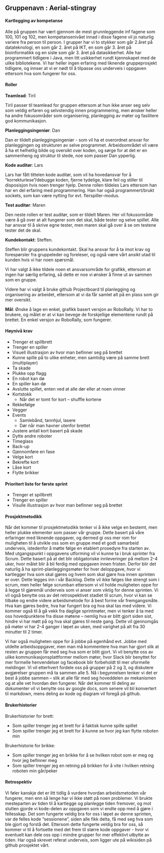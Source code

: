 ## Gruppenavn : Aerial-stingray

#### Kartlegging av kompetanse

Alle på gruppen har vært gjennom de mest grunnleggende inf fagene som 100, 101 og 102, men kompetansenivået innad i disse fagene vil jo naturlig variere fra person til person. I grupper har vi to stykker som går 2.året på datateknologi, en som går 2. året på IKT, en som går 3. året på bioinformatikk og en siste som går 3. året på datasikkerhet. Alle har programmert tidligere i Java, men litt usikkerhet rundt kjennskapet med de ulike bibliotekene. Vi har heller ingen erfaring med liknende gruppeprosjekt tidligere, og innser at vi er nødt til å tilpasse oss underveis i oppgaven ettersom hva som fungerer for oss. 

#### Roller
 
**Teamlead**: Tiril

Tiril passer til  teamlead for gruppen ettersom at hun ikke anser seg selv som veldig erfaren og selvstendig innen programmering, men ønsker heller ha andre fokusområder som organisering, planlegging av møter og fasilitere god kommunikasjon. 
 
**Planleggingsingeniør**: Dan

Dan er tildelt planleggingsingeniør - som vil ha et overordnet ansvar for planleggingen og strukturen av selve programmet. Arbeidsområdet vil være å ha et helhetlig bilde og oversikt over koden, og sørge for at det er en sammenheng og struktur til stede, noe som passer Dan ypperlig. 

**Kode auditør**: Lars

Lars har fått tittelen kode auditør, som vil ha hovedansvar for å “korrekturlese”/debugge koden, fjerne tydelige, klare feil og stiller til disposisjon hvis noen trenger hjelp. Denne rollen tildeles Lars ettersom han har en del erfaring med programmering. Han har også programmert/brukt sockets, som kan være nytting for evt. flerspiller-modus. 

**Test auditør**: Maren

Den neste rollen er test auditør, som er tildelt Maren. Her vil fokusområde være å gå over at alt fungerer som det skal, både tester og selve spillet. Alle har ansvar til å skrive egne tester, men maren skal gå over å se om testene tester det de skal.

**Kundekontakt**: Steffen.

Steffen blir gruppens kundekontakt. Skal ha ansvar for å ta imot krav og forespørsler fra gruppeleder og foreleser, og også være vårt ansikt utad til kunden hvis vi har noen spørsmål. 

 
 
Vi har valgt å ikke tildele noen et ansvarsområde for grafikk, ettersom at ingen har særlig erfaring, så dette er noe vi ønsker å finne ut av sammen som en gruppe. 
 
Videre har vi valgt å bruke github Projectboard til planlegging og organisering av arbeidet, ettersom at vi da får samlet alt på en plass som gir mer oversikt.
 
**Mål**: Ønske  å lage en enkel, grafikk basert versjon av RoboRally. Vi har to brukere, og målet er at vi kan bevege de forskjellige elementene rundt på brettet. En enkel versjon av RoboRally, som fungerer.
 
#### Høynivå krav
*  Trenger et spillbrett
*  Trenger en spiller
*  Visuell illustrasjon av hvor man befinner seg på brettet
*  Kunne spille på to ulike enheter, men samtidig være på samme brett (multiplayer)
*  Ta skade
*  Plukke opp flagg
*  En robot kan dø
*  En spiller kan dø
*  Avslutte spillet, enten ved at alle dør eller at noen vinner
*  Kortstokk
    *  Når det er tomt for kort – shuffle kortene
*  Rekkefølge
*  Vegger
*  Events
    *  Samlebånd, tannhjul, lasere
    *  Dør når man havner utenfor brettet
*  Justere antall kort basert på skade
*  Dytte andre roboter
*  Timeglass
*  Back-up
*  Gjennomføre en fase
*  Velge kort
*  Bekrefte kort
*  Låse kort
*  Flytte brikker

#### Prioritert liste for første sprint
*  Trenger et spillbrett
*  Trenger en spiller
*  Visulle illustrasjon av hvor man befinner seg på brettet


#### Prosjektmetodikk
Når det kommer til prosjektmetodikk tenker vi å ikke velge en bestemt, men heller plukke elementer som passer vår gruppe. Dette basert på våre erfaringer med liknende oppgaver, og dermed gi oss mer rom for muligheten til å utvikle oss som en gruppe med et godt samarbeid underveis, istedenfor å møtte følge en etablert prosedyre fra starten av. Med utgangspunkt i oppgavens utforming vil vi kunne ta i bruk sprinter fra Scrum. Dette basert på at det blir obligatoriske innleveringer på mellom 2-4 uker, hvor målet blir å bli ferdig med oppgaven innen fristen. Derfor blir det naturlig å ha sprint-planleggingsmøter for hver deloppgave, hvor vi kartlegger hva som skal gjøres og hvem som skal gjøre hva innen sprinten er over. Dette legges inn i vår Backlog. Dette vil ikke følges like strengt som i scrum, men heller følge scrumban ettersom vi vil holde muligheten oppe for å legge til gjøremål underveis som vi anser som viktig for denne sprinten.  Vi vil også benytte oss av det retrospektivet stadiet til scrum, hvor vi kan se tilbake og endre videre arbeidsmetode for å best forme vår fremgangsmåte. Hva kan gjøres bedre, hva har fungert bra og hva skal tas med videre. Vi kommer også til å gå vekk fra daglige sprintmøter, men vi tenker å ta med oss hovedpunktene fra disse møtene – nemlig hva er blitt gjort siden sist, hindre vi har møtt på og hva skal gjøres til neste gang. Dette vil gjennomgås på møter vi har 2-4 ganger i løpet av uken, med varighet på alt fra 30 minutter til 2 timer.

Vi har også muligheten oppe for å jobbe på egenhånd evt. Jobbe med utdelte arbeidsoppgaver, men man må kommentere hva man har gjort slik at resten av gruppen får med seg hva som er blitt gjort. Vi vil benytte oss av ulike kommunikasjonsplattformer mellom møter, hvor Slack blir benyttet for mer formelle henvendelser og facebook blir forbeholdt til mer uformelle meldinger. Vi vil etterhvert fordele oss på grupper på 2 og 3, og diskutere avgjørelser gruppen må ta sammen alle 5. Nå i begynnelsen tenker vi det er best å jobbe sammen – slik at alle får med seg hoveddelen av mekanismen og at alle vet hvordan den fungerer. Når det kommer til deling av dokumenter vil vi benytte oss av google docs, som senere vil bli konvertert til markdown, mens deling av kode og diagram vil foregå på github. 



#### Brukerhistorier
Brukerhistorier for brett:
*  Som spiller trenger jeg et brett for å faktisk kunne spille spillet
*  Som spiller trenger jeg et brett for å kunne se hvor jeg kan flytte roboten min

Brukerhistorie for brikke:
*  Som spiller trenger jeg en brikke for å se hvilken robot som er meg og hvor jeg befinner meg 
*  Som spiller trenger jeg en retning på brikken for å vite i hvilken retning roboten min går/peker
 
#### Retrospektiv

Vi føler kanskje det er litt tidlig å vurdere hvordan arbeidsmetoden vår fungerer, men enn så lenge har vi ikke støtt på noen problemer. Vi brukte mesteparten av tiden til å kartlegge og planlegge tiden fremover, og mot slutten gjorde vi kode-delen av oppgaven som vi endte opp med å gjøre i fellesskap. Det som fungerte veldig bra for oss i løpet av denne sprinten, var de felles kode “sessionene”, siden alle fikk delta, få med seg hva som ble gjort og forstå det. Ettersom dette fungerte veldig bra for oss, så kommer vi til å fortsette med det frem til større kode oppgaver - hvor vi eventuelt kan dele oss opp i mindre grupper for mer effektivt utbytte av tiden. Har også skrevet referat underveis, som ligger ute på wikisiden på github prosjektet vårt. 

